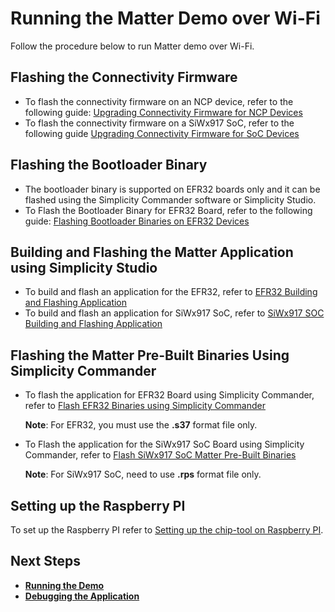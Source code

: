 # Running the Matter Demo over Wi-Fi

Follow the procedure below to run Matter demo over Wi-Fi.

## Flashing the Connectivity Firmware

- To flash the connectivity firmware on an NCP device, refer to the following guide: [Upgrading Connectivity Firmware for NCP Devices](./loading-firmware-for-ncp-and-soc-boards#upgrading-the-connectivity-firmware-on-ncp-devices)
- To flash the connectivity firmware on a SiWx917 SoC, refer to the following guide [Upgrading Connectivity Firmware for SoC Devices](./loading-firmware-for-ncp-and-soc-boards#upgrading-the-connectivity-firmware-on-soc-devices)

## Flashing the Bootloader Binary

- The bootloader binary is supported on EFR32 boards only and it can be flashed using the Simplicity Commander software or Simplicity Studio.
- To Flash the Bootloader Binary for EFR32 Board, refer to the following guide: [Flashing Bootloader Binaries on EFR32 Devices](./flashing-using-commander#flashing-the-bootloader-binaries-for-efx32-board-using-simplicity-commander)

## Building and Flashing the Matter Application using Simplicity Studio

- To build and flash an application for the EFR32, refer to [EFR32 Building and Flashing Application](./build-efx32-application-using-studio)
- To build and flash an application for SiWx917 SoC, refer to [SiWx917 SOC Building and Flashing Application](./build-soc-application-using-studio)

## Flashing the Matter Pre-Built Binaries Using Simplicity Commander

-  To flash the application for EFR32 Board using Simplicity Commander, refer to [Flash EFR32 Binaries using Simplicity Commander](./flashing-using-commander#flashing-the-efr32-using-simplicity-commander)
              
   **Note**: For EFR32, you must use the **.s37** format file only. 
-  To Flash the application for the SiWx917 SoC Board using Simplicity Commander, refer to [Flash SiWx917 SoC Matter Pre-Built Binaries](./flashing-using-commander#flashing-the-siwx917-soc-matter-pre-built-binary-using-simplicity-commander)
  
   **Note**: For SiWx917 SoC, need to use **.rps** format file only.

## Setting up the Raspberry PI

To set up the Raspberry PI refer to [Setting up the chip-tool on Raspberry PI](./build-pi-env).

## Next Steps

- [**Running the Demo**](./use-case-execution)
- [**Debugging the Application**](./application-debug)
